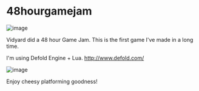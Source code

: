 # 48hourgamejam

![image](http://i.giphy.com/qR97YyzV8LqsE.gif)

Vidyard did a 48 hour Game Jam. This is the first game I've made in a long time. 

I'm using Defold Engine + Lua. http://www.defold.com/

![image](http://i.giphy.com/AOEyRzRZ0RiKs.gif)

Enjoy cheesy platforming goodness!
